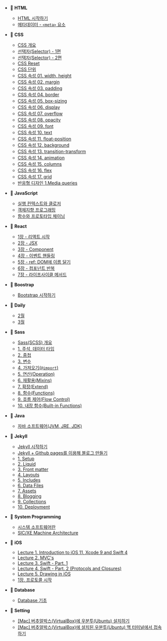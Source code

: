 <!-- docs/_sidebar.md -->

* 📂 **HTML**
  * [HTML 시작하기](/HTML/HTML-getting-started.md)
  * [메타데이터 - `<meta>` 요소](/HTML/Metadata-meta-element.md)

* 📂 **CSS**
  * [CSS 개요](/CSS/Overview.md)
  * [선택자(Selector) - 1편](/CSS/Selector-1.md)
  * [선택자(Selector) - 2편](/CSS/Selector-2.md)
  * [CSS Reset](/CSS/Reset.md)
  * [CSS 단위](/CSS/Units.md)
  * [CSS 속성 01. width, height](/CSS/Property-01-width-height.md)
  * [CSS 속성 02. margin](/CSS/Property-02-margin.md)
  * [CSS 속성 03. padding](/CSS/Property-03-padding.md)
  * [CSS 속성 04. border](/CSS/Property-04-border.md)
  * [CSS 속성 05. box-sizing](/CSS/Property-05-box-sizing.md)
  * [CSS 속성 06. display](/CSS/Property-06-display.md)
  * [CSS 속성 07. overflow](/CSS/Property-07-overflow.md)
  * [CSS 속성 08. opacity](/CSS/Property-08-opacity.md)
  * [CSS 속성 09. font](/CSS/Property-09-font.md)
  * [CSS 속성 10. text](/CSS/Property-10-text.md)
  * [CSS 속성 11. float-position](/CSS/Property-11-float-position.md)
  * [CSS 속성 12. background](/CSS/Property-12-background.md)
  * [CSS 속성 13. transition-transform](/CSS/Property-13-transition-transform.md)
  * [CSS 속성 14. animation](/CSS/Property-14-animation.md)
  * [CSS 속성 15. columns](/CSS/Property-15-columns.md)
  * [CSS 속성 16. flex](/CSS/Property-16-flex.md)
  * [CSS 속성 17. grid](/CSS/Property-17-grid.md)
  * [반응형 디자인 1.Media queries](/CSS/Responsive-design-01-Media-queries.md)

* 📂 **JavaScript**
  * [실행 컨텍스트와 클로저](/JavaScript/Execution-context-and-closure.md)
  * [객체지향 프로그래밍](/JavaScript/Object-oriented-programming.md)
  * [함수와 프로토타입 체이닝](/JavaScript/Function-and-prototype-chaining.md)

* 📂 **React**
  * [1장 - 리액트 시작](/React/01-React-start.md)
  * [2장 - JSX](/React/02-JSX.md)
  * [3장 - Component](/React/03-Component.md)
  * [4장 - 이벤트 핸들링](/React/04-Event-handling.md)
  * [5장 - ref: DOM에 이름 달기](/React/05-ref-DOM.md)
  * [6장 - 컴포넌트 반복](/React/06-Component-iteration.md)
  * [7장 - 라이프사이클 메서드](/React/07-Lifecycle-method.md)

* 📂 **Boostrap**
  * [Bootstrap 시작하기](/Bootstrap/Bootstrap-getting-started.md)

* 📂 **Daily**
  * [2월](/Daily/2020/02/README.md)
  * [3월](/Daily/2020/03/README.md)

* 📂 **Sass**
  * [Sass(SCSS) 개요](/Sass/Overview.md)
  * [1. 주석, 데이터 타입](/Sass/Syntax-01-comment-data-type.md)
  * [2. 중첩](/Sass/Syntax-02-nesting.md)
  * [3. 변수](/Sass/Syntax-03-variables.md)
  * [4. 가져오기(`@import`)](/Sass/Syntax-04-import.md)
  * [5. 연산(Operation)](/Sass/Syntax-05-operations.md)
  * [6. 재활용(Mixins)](/Sass/Syntax-06-mixins.md)
  * [7. 확장(Extend)](/Sass/Syntax-07-extend.md)
  * [8. 함수(Functions)](/Sass/Syntax-08-functions.md)
  * [9. 흐름 제어(Flow Control)](/Sass/Syntax-09-flow-control.md)
  * [10. 내장 함수(Built-in Functions)](/Sass/Syntax-10-built-in-functions.md)

* 📂 **Java**
  * [자바 소프트웨어(JVM, JRE, JDK)](/Java/JVM-JRE-JDK.md)

* 📂 **Jekyll**
  * [Jekyll 시작하기](/Jekyll/Jekyll-getting-started.md)
  * [Jekyll + Github pages를 이용해 블로그 만들기](/Jekyll/Create-blogs-with-Jekyll-and-Github-pages.md)
  * [1. Setup](/Jekyll/01-Setup.md)
  * [2. Liquid](/Jekyll/02-Liquid.md)
  * [3. Front matter](/Jekyll/03-Front-matter.md)
  * [4. Layouts](/Jekyll/04-Layouts.md)
  * [5. Includes](/Jekyll/05-Includes.md)
  * [6. Data Files](/Jekyll/06-Data-Files.md)
  * [7. Assets](/Jekyll/07-Assets.md)
  * [8. Blogging](/Jekyll/08-Blogging.md)
  * [9. Collections](/Jekyll/09-Collections.md)
  * [10. Deployment](/Jekyll/10-Deployment.md)

* 📂 **System Programming**
  * [시스템 소프트웨어란](/System-programming/01-System-software.md)
  * [SIC/XE Machine Architecture](/System-programming/02-SIC-XE-Machine-Architecture.md)

* 📂 **iOS**
  * [Lecture 1. Introduction to iOS 11, Xcode 9 and Swift 4](/iOS/Lecture-1-Introduction-to-iOS11-Xcode9-and-Swift4.md)
  * [Lecture 2. MVC's](/iOS/Lecture-2-MVC.md)
  * [Lecture 3. Swift - Part. 1](/iOS/Lecture-3-Swift-Part1.md)
  * [Lecture 4. Swift - Part. 2 (Protocols and Closures)](/iOS/Lecture-4-Swift-Part2.md)
  * [Lecture 5. Drawing in iOS](/iOS/Lecture-5-Drawing-in-iOS.md)
  * [1장. 프로토콜 시작](/iOS/Protocol-start.md)

* 📂 **Database**
  * [Database 기초](/Database/Database-basic.md)

* 📂 **Setting**
  * [[Mac] 버추얼박스(VirtualBox)에 우분투(Ubuntu) 설치하기](/Setting/Mac-VirtualBox-Ubuntu-install.md)
  * [[Mac] 버추얼박스(VirtualBox)에 설치된 우분투(Ubuntu) 맥 터미널에서 접속하기](/Setting/Mac-VirtualBox-Ubuntu-ssh.md)
